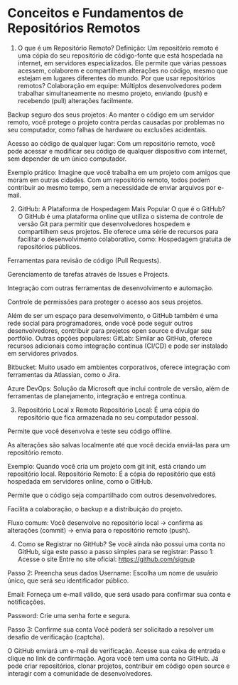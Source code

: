 # Conceitos e Fundamentos de Repositórios Remotos

1. O que é um Repositório Remoto?
Definição:
Um repositório remoto é uma cópia do seu repositório de código-fonte que está hospedada na internet, em servidores especializados. Ele permite que várias pessoas acessem, colaborem e compartilhem alterações no código, mesmo que estejam em lugares diferentes do mundo.
Por que usar repositórios remotos?
Colaboração em equipe: Múltiplos desenvolvedores podem trabalhar simultaneamente no mesmo projeto, enviando (push) e recebendo (pull) alterações facilmente.


Backup seguro dos seus projetos: Ao manter o código em um servidor remoto, você protege o projeto contra perdas causadas por problemas no seu computador, como falhas de hardware ou exclusões acidentais.


Acesso ao código de qualquer lugar: Com um repositório remoto, você pode acessar e modificar seu código de qualquer dispositivo com internet, sem depender de um único computador.


Exemplo prático: Imagine que você trabalha em um projeto com amigos que moram em outras cidades. Com um repositório remoto, todos podem contribuir ao mesmo tempo, sem a necessidade de enviar arquivos por e-mail.

2. GitHub: A Plataforma de Hospedagem Mais Popular
O que é o GitHub?
O GitHub é uma plataforma online que utiliza o sistema de controle de versão Git para permitir que desenvolvedores hospedem e compartilhem seus projetos. Ele oferece uma série de recursos para facilitar o desenvolvimento colaborativo, como:
Hospedagem gratuita de repositórios públicos.


Ferramentas para revisão de código (Pull Requests).


Gerenciamento de tarefas através de Issues e Projects.


Integração com outras ferramentas de desenvolvimento e automação.


Controle de permissões para proteger o acesso aos seus projetos.


Além de ser um espaço para desenvolvimento, o GitHub também é uma rede social para programadores, onde você pode seguir outros desenvolvedores, contribuir para projetos open source e divulgar seu portfólio.
Outras opções populares:
GitLab: Similar ao GitHub, oferece recursos adicionais como integração contínua (CI/CD) e pode ser instalado em servidores privados.


Bitbucket: Muito usado em ambientes corporativos, oferece integração com ferramentas da Atlassian, como o Jira.


Azure DevOps: Solução da Microsoft que inclui controle de versão, além de ferramentas de planejamento, integração e entrega contínua.



3. Repositório Local x Remoto
Repositório Local:
É uma cópia do repositório que fica armazenada no seu computador pessoal.


Permite que você desenvolva e teste seu código offline.


As alterações são salvas localmente até que você decida enviá-las para um repositório remoto.


Exemplo: Quando você cria um projeto com git init, está criando um repositório local.
Repositório Remoto:
É a cópia do repositório que está hospedada em servidores online, como o GitHub.


Permite que o código seja compartilhado com outros desenvolvedores.


Facilita a colaboração, o backup e a distribuição do projeto.


Fluxo comum: Você desenvolve no repositório local → confirma as alterações (commit) → envia para o repositório remoto (push).

4. Como se Registrar no GitHub?
Se você ainda não possui uma conta no GitHub, siga este passo a passo simples para se registrar:
Passo 1: Acesse o site
Entre no site oficial: https://github.com/signup


Passo 2: Preencha seus dados
Username: Escolha um nome de usuário único, que será seu identificador público.


Email: Forneça um e-mail válido, que será usado para confirmar sua conta e notificações.


Password: Crie uma senha forte e segura.


Passo 3: Confirme sua conta
Você poderá ser solicitado a resolver um desafio de verificação (captcha).


O GitHub enviará um e-mail de verificação. Acesse sua caixa de entrada e clique no link de confirmação.
Agora você tem uma conta no GitHub.
Já pode criar repositórios, clonar projetos, contribuir em código open source e interagir com a comunidade de desenvolvedores.
